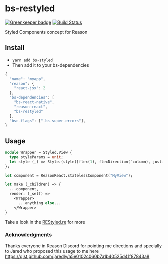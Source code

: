 # bs-restyled

[![Greenkeeper badge](https://badges.greenkeeper.io/Astrocoders/restyled.svg)](https://greenkeeper.io/)
[![Build Status](https://travis-ci.org/Astrocoders/restyled.svg?branch=master)](https://travis-ci.org/Astrocoders/restyled)

Styled Components concept for Reason

## Install

* `yarn add bs-styled`
* Then add it to your bs-dependencies

```js
{
  "name": "myapp",
  "reason": {
    "react-jsx": 2
  },
  "bs-dependencies": [
    "bs-react-native",
    "reason-react",
    "bs-restyled"
  ],
  "bsc-flags": ["-bs-super-errors"],
}
```

## Usage

```ml
module Wrapper = Styled.View {
  type styleParams = unit;
  let style (_) => Style.(style([flex(1), flexDirection(`column), justifyContent(`center)]));
};

let component = ReasonReact.statelessComponent("MyView");

let make (_children) => {
  ...component,
  render: (_self) =>
    <Wrapper>
      ...anything else...
    </Wrapper>
}
```

Take a look in the [REStyled.re](https://github.com/Astrocoders/restyled) for more

### Acknowledgments

Thanks everyone in Reason Discord for pointing me
directions and specially to Jared who proposed this
usage to me here https://gist.github.com/jaredly/a5e0102c060b7a1b40525d41f87843a8
